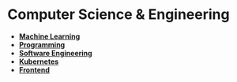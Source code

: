 # Computer Science & Engineering

- **[Machine Learning](MachineLearning.md)**
- **[Programming](Programming.md)**
- **[Software Engineering](SoftwareEngineering.md)**
- **[Kubernetes](Kubernetes/index.md)**
- **[Frontend](Frontend/index.md)**
